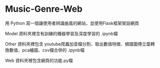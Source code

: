 # Music-Genre-Web
用 Python 寫一個讓使用者辨識曲風的網站，並使用Flask框架架設網頁

Model 資料夾裡含有訓練的機器學習及深度學習的 .ipynb檔

Other 資料夾裡包含 youtube爬蟲加音檔分割、取出數值特徵、頻譜圖傅立葉轉換數值、pca繪圖、csv檔合併的 .ipynb檔

Web 資料夾裡包含網頁的功能.py檔

